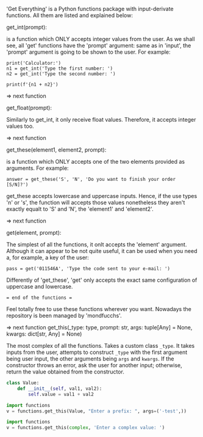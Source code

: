 'Get Everything' is a Python functions package with input-derivate functions. All them are listed and explained below:

get_int(prompt):

is a function which ONLY accepts integer values from the user. As we shall see, all 'get' functions have the 'prompt' argument: same as in 'input', the 'prompt' argument is going to be shown to the user. For example:

    print('Calculator:')
    n1 = get_int('Type the first number: ')
    n2 = get_int('Type the second number: ')

    print(f'{n1 + n2}')



=> next function



get_float(prompt):

Similarly to get_int, it only receive float values. Therefore, it accepts integer values too.



=> next function



get_these(element1, element2, prompt):

is a function which ONLY accepts one of the two elements provided as arguments. For example:

    answer = get_these('S', 'N', 'Do you want to finish your order [S/N]?')

get_these accepts lowercase and uppercase inputs.
Hence, if the use types 'n' or 's', the function will accepts those values nonetheless they aren't exactly equalt to 'S' and 'N', the 'element1' and 'element2'.



=> next function



get(element, prompt):

The simplest of all the functions, it onlt accepts the 'element' argument.
Although it can appear to be not quite useful, it can be used when you need a, for example, a key of the user:

    pass = get('011546A', 'Type the code sent to your e-mail: ')

Differently of 'get_these', 'get' only accepts the exact same configuration of uppercase and lowercase.



    = end of the functions =



Feel totally free to use these functions wherever you want.
Nowadays the repository is been managed by 'mondfucchs'.

=> next function
get_this(_type: type, prompt: str, args: tuple[Any] = None, kwargs: dict[str, Any] = None)

The most complex of all the functions. Takes a custom class `_type`. It takes inputs from the user, attempts to construct `_type` with the first argument being user input, the other arguments being `args` and `kwargs`. If the constructor throws an error, ask the user for another input; otherwise, return the value obtained from the constructor.
```python
class Value:
    def __init__(self, val1, val2):
        self.value = val1 + val2

import functions
v = functions.get_this(Value, "Enter a prefix: ", args=('-test',))
```
```python
import functions
v = functions.get_this(complex, 'Enter a complex value: ')
```